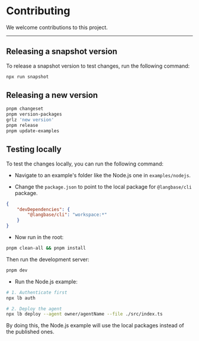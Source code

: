 # Contributing

We welcome contributions to this project.

---

## Releasing a snapshot version

To release a snapshot version to test changes, run the following command:

```bash
npx run snapshot
```

## Releasing a new version

```bash
pnpm changeset
pnpm version-packages
grlz 'new version'
pnpm release
pnpm update-examples
```

## Testing locally

To test the changes locally, you can run the following command:

- Navigate to an example's folder like the Node.js one in `examples/nodejs`.

- Change the `package.json` to point to the local package for `@langbase/cli` package.

```json
{
	"devDependencies": {
		"@langbase/cli": "workspace:*"
	}
}
```

- Now run in the root:

```bash
pnpm clean-all && pnpm install
```

Then run the development server:

```bash
pnpm dev
```

- Run the Node.js example:

```bash
# 1. Authenticate first
npx lb auth

# 2. Deploy the agent
npx lb deploy --agent owner/agentName --file ./src/index.ts
```

By doing this, the Node.js example will use the local packages instead of the published ones.
